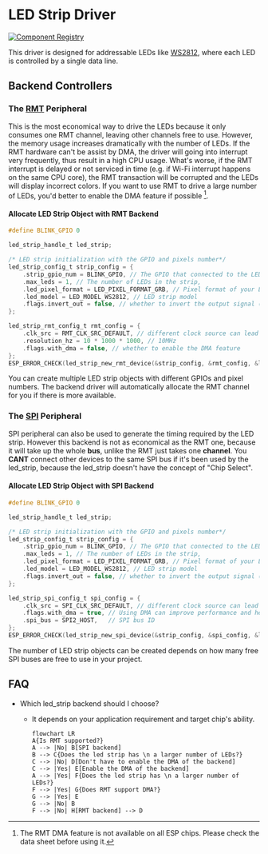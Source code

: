 # LED Strip Driver

[![Component Registry](https://components.espressif.com/components/espressif/led_strip/badge.svg)](https://components.espressif.com/components/espressif/led_strip)

This driver is designed for addressable LEDs like [WS2812](http://www.world-semi.com/Certifications/WS2812B.html), where each LED is controlled by a single data line.

## Backend Controllers

### The [RMT](https://docs.espressif.com/projects/esp-idf/en/latest/esp32/api-reference/peripherals/rmt.html) Peripheral

This is the most economical way to drive the LEDs because it only consumes one RMT channel, leaving other channels free to use. However, the memory usage increases dramatically with the number of LEDs. If the RMT hardware can't be assist by DMA, the driver will going into interrupt very frequently, thus result in a high CPU usage. What's worse, if the RMT interrupt is delayed or not serviced in time (e.g. if Wi-Fi interrupt happens on the same CPU core), the RMT transaction will be corrupted and the LEDs will display incorrect colors. If you want to use RMT to drive a large number of LEDs, you'd better to enable the DMA feature if possible [^1].

#### Allocate LED Strip Object with RMT Backend

```c
#define BLINK_GPIO 0

led_strip_handle_t led_strip;

/* LED strip initialization with the GPIO and pixels number*/
led_strip_config_t strip_config = {
    .strip_gpio_num = BLINK_GPIO, // The GPIO that connected to the LED strip's data line
    .max_leds = 1, // The number of LEDs in the strip,
    .led_pixel_format = LED_PIXEL_FORMAT_GRB, // Pixel format of your LED strip
    .led_model = LED_MODEL_WS2812, // LED strip model
    .flags.invert_out = false, // whether to invert the output signal (useful when your hardware has a level inverter)
};

led_strip_rmt_config_t rmt_config = {
    .clk_src = RMT_CLK_SRC_DEFAULT, // different clock source can lead to different power consumption
    .resolution_hz = 10 * 1000 * 1000, // 10MHz
    .flags.with_dma = false, // whether to enable the DMA feature
};
ESP_ERROR_CHECK(led_strip_new_rmt_device(&strip_config, &rmt_config, &led_strip));
```

You can create multiple LED strip objects with different GPIOs and pixel numbers. The backend driver will automatically allocate the RMT channel for you if there is more available.

### The [SPI](https://docs.espressif.com/projects/esp-idf/en/latest/esp32/api-reference/peripherals/spi_master.html) Peripheral

SPI peripheral can also be used to generate the timing required by the LED strip. However this backend is not as economical as the RMT one, because it will take up the whole **bus**, unlike the RMT just takes one **channel**. You **CANT** connect other devices to the same SPI bus if it's been used by the led_strip, because the led_strip doesn't have the concept of "Chip Select".

#### Allocate LED Strip Object with SPI Backend

```c
#define BLINK_GPIO 0

led_strip_handle_t led_strip;

/* LED strip initialization with the GPIO and pixels number*/
led_strip_config_t strip_config = {
    .strip_gpio_num = BLINK_GPIO, // The GPIO that connected to the LED strip's data line
    .max_leds = 1, // The number of LEDs in the strip,
    .led_pixel_format = LED_PIXEL_FORMAT_GRB, // Pixel format of your LED strip
    .led_model = LED_MODEL_WS2812, // LED strip model
    .flags.invert_out = false, // whether to invert the output signal (useful when your hardware has a level inverter)
};

led_strip_spi_config_t spi_config = {
    .clk_src = SPI_CLK_SRC_DEFAULT, // different clock source can lead to different power consumption
    .flags.with_dma = true, // Using DMA can improve performance and help drive more LEDs
    .spi_bus = SPI2_HOST,   // SPI bus ID
};
ESP_ERROR_CHECK(led_strip_new_spi_device(&strip_config, &spi_config, &led_strip));
```

The number of LED strip objects can be created depends on how many free SPI buses are free to use in your project.

## FAQ

* Which led_strip backend should I choose?
  * It depends on your application requirement and target chip's ability.

    ```mermaid
    flowchart LR
    A{Is RMT supported?}
    A --> |No| B[SPI backend]
    B --> C{Does the led strip has \n a larger number of LEDs?}
    C --> |No| D[Don't have to enable the DMA of the backend]
    C --> |Yes| E[Enable the DMA of the backend]
    A --> |Yes| F{Does the led strip has \n a larger number of LEDs?}
    F --> |Yes| G{Does RMT support DMA?}
    G --> |Yes| E
    G --> |No| B
    F --> |No| H[RMT backend] --> D
    ```

[^1]: The RMT DMA feature is not available on all ESP chips. Please check the data sheet before using it.
